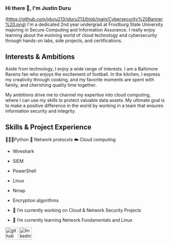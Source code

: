 ### Hi there 👋, I'm Justin Duru 
(https://github.com/jduru213/jduru213/blob/main/Cybersecurity%20Banner%20.png)
I'm a dedicated 2nd year undergrad at Frostburg State University majoring in Secure Computing and Information Assurance. I really enjoy learning about the evolving world of cloud technology and cybersecurity through hands-on labs, side projects, and certifications.  

## Interests & Ambitions
Aside from technology, I enjoy a wide range of interests. I am a Baltimore Ravens fan who enjoys the excitement of football. In the kitchen, I express my creativity through cooking, and my favorite moments are spent with family, and cherishing quality time together.

My ambitions drive me to channel my expertise into cloud computing, where I can use my skills to protect valuable data assets. My ultimate goal is to make a positive difference in the world by working in a team that ensures information security and integrity.

## Skills & Project Experience
🧑🏿‍💻Python 
🛜 Network protocols
☁️ Cloud computing
- Wireshark
- SIEM
- PowerShell
- Linux
- Nmap
- Encryption algorithms 

- 🔭 I’m currently working on Cloud & Network Security Projects  
- 🌱 I’m currently learning Network Fundamentals and Linux  


[<img src='https://cdn.jsdelivr.net/npm/simple-icons@3.0.1/icons/github.svg' alt='github' height='40'>](https://github.com/jduru213)  [<img src='https://cdn.jsdelivr.net/npm/simple-icons@3.0.1/icons/linkedin.svg' alt='linkedin' height='40'>](https://www.linkedin.com/in/https://www.linkedin.com/in/justin-duru-97159a250//)  

